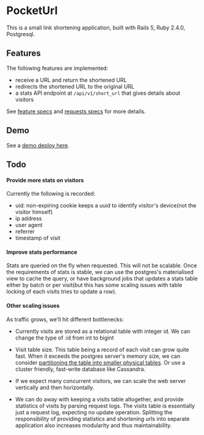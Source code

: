 # PocketUrl

This is a small link shortening application, built with Rails 5, Ruby 2.4.0, Postgresql.

## Features

The following features are implemented:

- receive a URL and return the shortened URL
- redirects the shortened URL to the original URL
- a stats API endpoint at `/api/v1/short_url` that gives details about visitors

See [feature specs](spec/features) and [requests specs](spec/requests) for more details.

## Demo
See a [demo deploy here](https://pocketurl.herokuapp.com).

## Todo
#### Provide more stats on visitors
Currently the following is recorded:
  + uid: non-expiring cookie keeps a uuid to identify visitor's device(not the visitor himself)
  + ip address
  + user agent
  + referrer
  + timestamp of visit

#### Improve stats performance

Stats are queried on the fly when requested. This will not be scalable. Once the requirements of stats is stable, we can use the postgres's materialised view to cache the query, or have background jobs that updates a stats table either by batch or per visit(but this has some scaling issues with table locking of each visits tries to update a row).

#### Other scaling issues

As traffic grows, we'll hit different bottlenecks:
  + Currently visits are stored as a relational table with integer id. We can change the type of :id from int to bigint

  + Visit table size. This table being a record of each visit can grow quite fast. When it exceeds the postgres server's memory size, we can consider [partitioning the table into smaller physical tables](https://www.postgresql.org/docs/9.5/static/ddl-partitioning.html). Or use a cluster friendly, fast-write database like Cassandra.

  + If we expect many concurrent visitors, we can scale the web server vertically and then horizontally.

  + We can do away with keeping a visits table altogether, and provide statistics of visits by parsing request logs. The visits table is essentially just a request log, expecting no update operation. Splitting the responsibility of providing statistics and shortening urls into separate application also increases modularity and thus maintainability.
